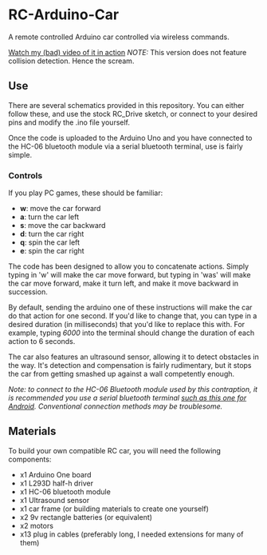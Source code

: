 # RC-Arduino-Car
A remote controlled Arduino car controlled via wireless commands.

[Watch my (bad) video of it in action](https://www.youtube.com/watch?v=XinCHzYxBoo)
*NOTE:* This version does not feature collision detection. Hence the scream.

## Use
There are several schematics provided in this repository. You can either follow these, and use the stock RC_Drive sketch, or connect to your desired pins and modify the .ino file yourself. 

Once the code is uploaded to the Arduino Uno and you have connected to the HC-06 bluetooth module via a serial bluetooth terminal, use is fairly simple.

### Controls
If you play PC games, these should be familiar:

- **w**: move the car forward
- **a**: turn the car left
- **s**: move the car backward
- **d**: turn the car right
- **q**: spin the car left
- **e**: spin the car right

The code has been designed to allow you to concatenate actions. Simply typing in 'w' will make the car move forward, but typing in 'was' will make the car move forward, make it turn left, and make it move backward in succession.

By default, sending the arduino one of these instructions will make the car do that action for one second. If you'd like to change that, you can type in a desired duration (in milliseconds) that you'd like to replace this with. For example, typing *6000* into the terminal should change the duration of each action to 6 seconds. 

The car also features an ultrasound sensor, allowing it to detect obstacles in the way. It's detection and compensation is fairly rudimentary, but it stops the car from getting smashed up against a wall competently enough.

*Note: to connect to the HC-06 Bluetooth module used by this contraption, it is recommended you use a serial bluetooth terminal [such as this one for Android](https://play.google.com/store/apps/details?id=de.kai_morich.serial_bluetooth_terminal&hl=en&gl=US). Conventional connection methods may be troublesome.*

## Materials
To build your own compatible RC car, you will need the following components:
- x1 Arduino One board
- x1 L293D half-h driver
- x1 HC-06 bluetooth module
- x1 Ultrasound sensor
- x1 car frame (or building materials to create one yourself)
- x2 9v rectangle batteries (or equivalent)
- x2 motors
- x13 plug in cables (preferably long, I needed extensions for many of them)
